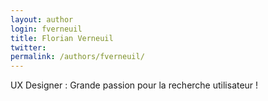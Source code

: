 ```yaml
---
layout: author
login: fverneuil
title: Florian Verneuil
twitter:
permalink: /authors/fverneuil/
---
```


UX Designer : Grande passion pour la recherche utilisateur !
